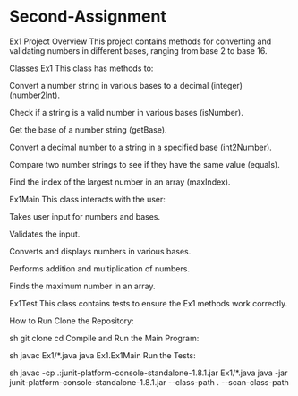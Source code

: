 # Second-Assignment
Ex1 Project
Overview
This project contains methods for converting and validating numbers in different bases, ranging from base 2 to base 16.

Classes
Ex1
This class has methods to:

Convert a number string in various bases to a decimal (integer) (number2Int).

Check if a string is a valid number in various bases (isNumber).

Get the base of a number string (getBase).

Convert a decimal number to a string in a specified base (int2Number).

Compare two number strings to see if they have the same value (equals).

Find the index of the largest number in an array (maxIndex).

Ex1Main
This class interacts with the user:

Takes user input for numbers and bases.

Validates the input.

Converts and displays numbers in various bases.

Performs addition and multiplication of numbers.

Finds the maximum number in an array.

Ex1Test
This class contains tests to ensure the Ex1 methods work correctly.

How to Run
Clone the Repository:

sh
git clone <repository-url>
cd <repository-directory>
Compile and Run the Main Program:

sh
javac Ex1/*.java
java Ex1.Ex1Main
Run the Tests:

sh
javac -cp .:junit-platform-console-standalone-1.8.1.jar Ex1/*.java
java -jar junit-platform-console-standalone-1.8.1.jar --class-path . --scan-class-path
